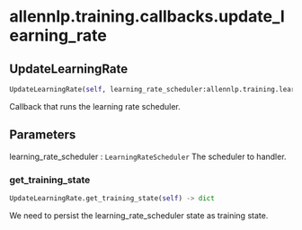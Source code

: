 # allennlp.training.callbacks.update_learning_rate

## UpdateLearningRate
```python
UpdateLearningRate(self, learning_rate_scheduler:allennlp.training.learning_rate_schedulers.learning_rate_scheduler.LearningRateScheduler) -> None
```

Callback that runs the learning rate scheduler.

Parameters
----------
learning_rate_scheduler : ``LearningRateScheduler``
    The scheduler to handler.

### get_training_state
```python
UpdateLearningRate.get_training_state(self) -> dict
```

We need to persist the learning_rate_scheduler state as training state.

